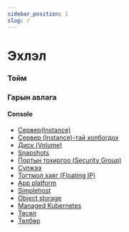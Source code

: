 ```yaml
---
sidebar_position: 1
slug: /
---
```


# Эхлэл

### Тойм

### Гарын авлага

#### Console

<ul>
    <li><a href="/userguide/instance">Сервер(Instance)</a></li>
    <li><a href="/userguide/connect-to-instance">Сервер (Instance)-тай холбогдох</a></li>
    <li><a href="/userguide/volume">Диск (Volume)</a></li>
    <li><a href="/userguide/snapshot">Snapshots</a></li>
    <li><a href="/userguide/security">Портын тохиргоо (Security Group)</a></li>
    <li><a href="/userguide/network">Сүлжээ</a></li>
    <li><a href="/userguide/floating">Тогтмол хаяг (Floating IP)</a></li>
    <li><a href="/userguide/app-platform">App platform</a></li>
    <li><a href="/userguide/simplehost">Simplehost</a></li>
    <li><a href="/userguide/object-storage">Object storage</a></li>
    <li><a href="/userguide/managed-kubernetes">Managed Kubernetes</a></li>
    <li><a href="/userguide/project">Төсөл</a></li>
    <li><a href="/userguide/payment">Төлбөр</a></li>

</ul>